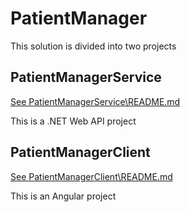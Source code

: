 # PatientManager

This solution is divided into two projects

## PatientManagerService
[See PatientManagerService\README.md](PatientManagerService/README.md)

This is a .NET Web API project 

## PatientManagerClient 
[See PatientManagerClient\README.md](PatientManagerClient/README.md)

This is an Angular project